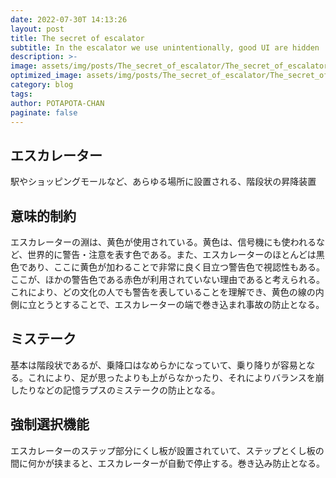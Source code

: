 ```yaml
---
date: 2022-07-30T 14:13:26
layout: post
title: The secret of escalator
subtitle: In the escalator we use unintentionally, good UI are hidden
description: >-
image: assets/img/posts/The_secret_of_escalator/The_secret_of_escalator.jpg
optimized_image: assets/img/posts/The_secret_of_escalator/The_secret_of_escalator_resized_thumbnail.jpg
category: blog
tags: 
author: POTAPOTA-CHAN
paginate: false
---
```


## エスカレーター

駅やショッピングモールなど、あらゆる場所に設置される、階段状の昇降装置

## 意味的制約

エスカレーターの淵は、黄色が使用されている。黄色は、信号機にも使われるなど、世界的に警告・注意を表す色である。また、エスカレーターのほとんどは黒色であり、ここに黄色が加わることで非常に良く目立つ警告色で視認性もある。ここが、ほかの警告色である赤色が利用されていない理由であると考えられる。これにより、どの文化の人でも警告を表していることを理解でき、黄色の線の内側に立とうとすることで、エスカレーターの端で巻き込まれ事故の防止となる。

## ミステーク

基本は階段状であるが、乗降口はなめらかになっていて、乗り降りが容易となる。これにより、足が思ったよりも上がらなかったり、それによりバランスを崩したりなどの記憶ラプスのミステークの防止となる。

## 強制選択機能

エスカレーターのステップ部分にくし板が設置されていて、ステップとくし板の間に何かが挟まると、エスカレーターが自動で停止する。巻き込み防止となる。